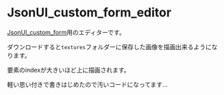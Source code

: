 # JsonUI_custom_form_editor

[JsonUI_custom_form](https://github.com/Satoyans/JsonUI_custom_form_pack)用のエディターです。

ダウンロードすると`textures`フォルダーに保存した画像を描画出来るようになります。

要素のindexが大きいほど上に描画されます。

軽い思い付きで書きはじめたので汚いコードになってます...
